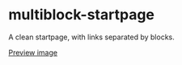 # multiblock-startpage
A clean startpage, with links separated by blocks.

[Preview image](preview.png)
